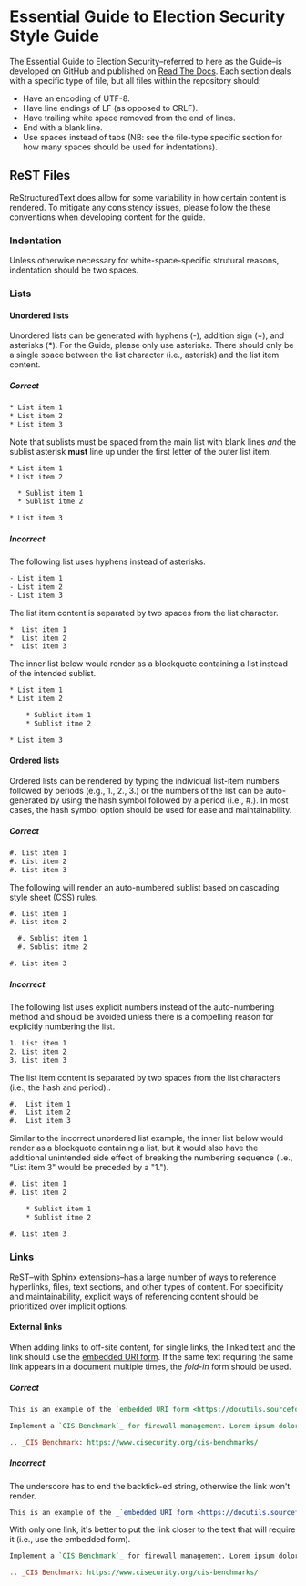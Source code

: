 # Essential Guide to Election Security Style Guide

The Essential Guide to Election Security&ndash;referred to here as the Guide&ndash;is developed on GitHub and published on [Read The Docs](https://readthedocs.org). Each section deals with a specific type of file, but all files within the repository should:

* Have an encoding of UTF-8.
* Have line endings of LF (as opposed to CRLF).
* Have trailing white space removed from the end of lines.
* End with a blank line.
* Use spaces instead of tabs (NB: see the file-type specific section for how many spaces should be used for indentations).

## ReST Files

ReStructuredText does allow for some variability in how certain content is rendered. To mitigate any consistency issues, please follow the these conventions when developing content for the guide.

### Indentation

Unless otherwise necessary for white-space-specific strutural reasons, indentation should be two spaces.

### Lists

#### Unordered lists

Unordered lists can be generated with hyphens (-), addition sign (+), and asterisks (\*). For the Guide, please only use asterisks. There should only be a single space between the list character (i.e., asterisk) and the list item content.

##### Correct

```rst
* List item 1
* List item 2
* List item 3
```

Note that sublists must be spaced from the main list with blank lines _and_ the sublist asterisk **must** line up under the first letter of the outer list item.

```rst
* List item 1
* List item 2

  * Sublist item 1
  * Sublist itme 2

* List item 3
```

##### Incorrect

The following list uses hyphens instead of asterisks.

```rst
- List item 1
- List item 2
- List item 3
```

The list item content is separated by two spaces from the list character.

```rst
*  List item 1
*  List item 2
*  List item 3
```

The inner list below would render as a blockquote containing a list instead of the intended sublist.

```rst
* List item 1
* List item 2

    * Sublist item 1
    * Sublist itme 2

* List item 3
```

#### Ordered lists

Ordered lists can be rendered by typing the individual list-item numbers followed by periods (e.g., 1., 2., 3.)  or the numbers of the list can be auto-generated by using the hash symbol followed by a period (i.e., #.). In most cases, the hash symbol option should be used for ease and maintainability.

##### Correct

```rst
#. List item 1
#. List item 2
#. List item 3
```

The following will render an auto-numbered sublist based on cascading style sheet (CSS) rules.

```rst
#. List item 1
#. List item 2

  #. Sublist item 1
  #. Sublist itme 2

#. List item 3
```

##### Incorrect

The following list uses explicit numbers instead of the auto-numbering method and should be avoided unless there is a compelling reason for explicitly numbering the list.

```rst
1. List item 1
2. List item 2
3. List item 3
```

The list item content is separated by two spaces from the list characters (i.e., the hash and period)..

```rst
#.  List item 1
#.  List item 2
#.  List item 3
```

Similar to the incorrect unordered list example, the inner list below would render as a blockquote containing a list, but it would also have the additional unintended side effect of breaking the numbering sequence (i.e., "List item 3" would be preceded by a "1.").

```rst
#. List item 1
#. List item 2

    * Sublist item 1
    * Sublist itme 2

#. List item 3
```

### Links

ReST&ndash;with Sphinx extensions&ndash;has a large number of ways to reference hyperlinks, files, text sections, and other types of content. For specificity and maintainability, explicit ways of referencing content should be prioritized over implicit options.

#### External links

When adding links to off-site content, for single links, the linked text and the link should use the [embedded URI form](https://docutils.sourceforge.io/docs/ref/rst/restructuredtext.html#embedded-uris-and-aliases). If the same text requiring the same link appears in a document multiple times, the _fold-in_ form should be used.

##### Correct

```rst
This is an example of the `embedded URI form <https://docutils.sourceforge.io/docs/ref/rst/restructuredtext.html#embedded-uris-and-aliases>`_
```

```rst
Implement a `CIS Benchmark`_ for firewall management. Lorem ipsum dolor sit amet, consectetur adipiscing elit, sed do eiusmod tempor incididunt ut labore et dolore magna aliqua. Ut enim ad minim veniam, quis nostrud exercitation ullamco laboris nisi ut aliquip ex ea commodo consequat. Look at the `CIS Benchmark`_ for firewall management.

.. _CIS Benchmark: https://www.cisecurity.org/cis-benchmarks/
```

##### Incorrect

The underscore has to end the backtick-ed string, otherwise the link won't render.

```rst
This is an example of the _`embedded URI form <https://docutils.sourceforge.io/docs/ref/rst/restructuredtext.html#embedded-uris-and-aliases>`
```

With only one link, it's better to put the link closer to the text that will require it (i.e., use the embedded form).

```rst
Implement a `CIS Benchmark`_ for firewall management. Lorem ipsum dolor sit amet, consectetur adipiscing elit, sed do eiusmod tempor incididunt ut labore et dolore magna aliqua. Ut enim ad minim veniam, quis nostrud exercitation ullamco laboris nisi ut aliquip ex ea commodo consequat.

.. _CIS Benchmark: https://www.cisecurity.org/cis-benchmarks/
```
